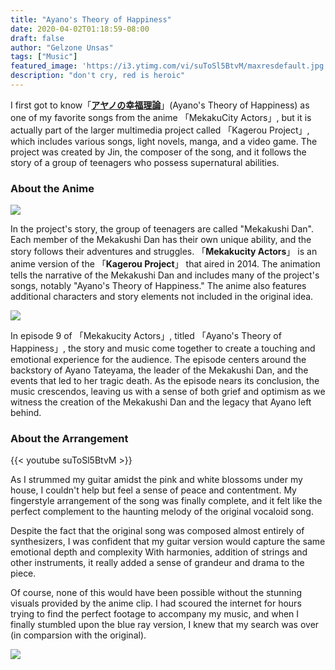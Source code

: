 ```yaml
---
title: "Ayano's Theory of Happiness"
date: 2020-04-02T01:18:59-08:00
draft: false
author: "Gelzone Unsas"
tags: ["Music"]
featured_image: 'https://i3.ytimg.com/vi/suToSl5BtvM/maxresdefault.jpg'
description: "don't cry, red is heroic"
---
```


I first got to know「[**アヤノの幸福理論**](https://www.youtube.com/watch?v=suToSl5BtvM)」(Ayano's Theory of Happiness) as one of my favorite songs from the anime 「MekakuCity Actors」, but it is actually part of the larger multimedia project called 「Kagerou Project」, which includes various songs, light novels, manga, and a video game. <!--more--> The project was created by Jin, the composer of the song, and it follows the story of a group of teenagers who possess supernatural abilities.

### About the Anime

![](https://i0.wp.com/i.imgur.com/nGrbaqA.jpg?resize=640%2C360)

In the project's story, the group of teenagers are called "Mekakushi Dan". Each member of the Mekakushi Dan has their own unique ability, and the story follows their adventures and struggles. 「**Mekakucity Actors**」 is an anime version of the 「**Kagerou Project**」 that aired in 2014. The animation tells the narrative of the Mekakushi Dan and includes many of the project's songs, notably "Ayano's Theory of Happiness." The anime also features additional characters and story elements not included in the original idea.

![](https://rare-gallery.com/uploads/posts/995715-Kagerou-Project-Shintaro-Kisaragi-Tateyama-Ayano.jpg)

In episode 9 of 「Mekakucity Actors」, titled 「Ayano's Theory of Happiness」, the story and music come together to create a touching and emotional experience for the audience. The episode centers around the backstory of Ayano Tateyama, the leader of the Mekakushi Dan, and the events that led to her tragic death. As the episode nears its conclusion, the music crescendos, leaving us with a sense of both grief and optimism as we witness the creation of the Mekakushi Dan and the legacy that Ayano left behind.

### About the Arrangement

{{< youtube suToSl5BtvM >}}

As I strummed my guitar amidst the pink and white blossoms under my house, I couldn't help but feel a sense of peace and contentment. My fingerstyle arrangement of the song was finally complete, and it felt like the perfect complement to the haunting melody of the original vocaloid song.

Despite the fact that the original song was composed almost entirely of synthesizers, I was confident that my guitar version would capture the same emotional depth and complexity With harmonies, addition of strings and other instruments, it really added a sense of grandeur and drama to the piece.

Of course, none of this would have been possible without the stunning visuals provided by the anime clip. I had scoured the internet for hours trying to find the perfect footage to accompany my music, and when I finally stumbled upon the blue ray version, I knew that my search was over (in comparsion with the original). 

![](/images/music/blu-ray.png)
